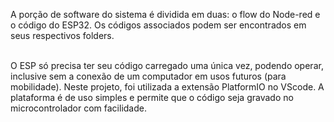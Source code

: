 A porção de software do sistema é dividida em duas: o flow do Node-red e o código do ESP32. Os códigos associados podem ser encontrados em seus respectivos 
folders. <br /><br />

O ESP só precisa ter seu código carregado uma única vez, podendo operar, inclusive sem a conexão de um computador em usos futuros (para mobilidade).
Neste projeto, foi utilizada a extensão PlatformIO no VScode. A plataforma é de uso simples e permite que o código seja gravado no microcontrolador com facilidade.

